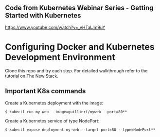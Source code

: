 ## Code from Kubernetes Webinar Series - Getting Started with Kubernetes
https://www.youtube.com/watch?v=_vHTaIJm9uY


# Configuring Docker and Kubernetes Development Environment
Clone this repo and try each step. For detailed walkthrough refer to the [tutorial](http://thenewstack.io/tutorial-configuring-ultimate-development-environment-kubernetes/) on The New Stack.

## Important K8s commands

Create a Kubernetes deployment with the image:

```
$ kubectl run my-web --image=guillierf/myweb --port=80**
```

Create a Kubernetes service of type NodePort:

```
$ kubectl expose deployment my-web --target-port=80 --type=NodePort**
```
